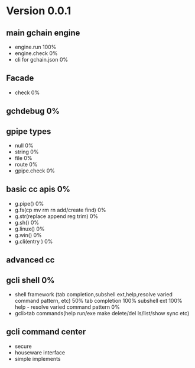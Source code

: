 
# Version 0.0.1

## main gchain engine
* engine.run  100%
* engine.check 0%
* cli for gchain.json 0%

## Facade
* check 0%

## gchdebug 0%

## gpipe types
* null  0%
* string 0%
* file 0%
* route 0%
* gpipe.check 0%

## basic cc apis 0%
* g.pipe()  0%  
* g.fs(cp mv rm rn add/create find)  0%
* g.str(replace append reg trim) 0%
* g.sh()    0%
* g.linux()  0%
* g.win()   0%
* g.cli(entry )  0%

## advanced cc


## gcli shell 0%
* shell framework (tab completion,subshell ext,help,resolve varied command pattern, etc)  50%
    tab completion 100%
    subshell ext 100%
    help  -
    resolve varied command pattern  0%
* gcli>tab commands(help run/exe make delete/del ls/list/show sync etc)

## gcli command center
* secure 
* houseware interface
* simple implements



